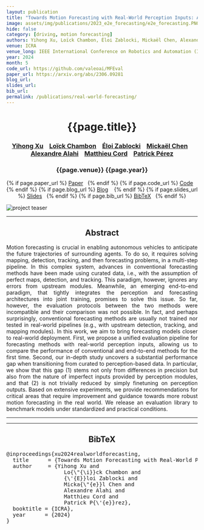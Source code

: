 ```yaml
---
layout: publication
title: "Towards Motion Forecasting with Real-World Perception Inputs: Are End-to-End Approaches Competitive?" 
image: assets/img/publications/2023_e2e_forecasting/e2e_forecasting.PNG
hide: false
category: [driving, motion forecasting]
authors: Yihong Xu, Loïck Chambon, Éloi Zablocki, Mickaël Chen, Alexandre Alahi, Matthieu Cord, Patrick Pérez
venue: ICRA
venue_long: IEEE International Conference on Robotics and Automation (ICRA)
year: 2024
month: 5
code_url: https://github.com/valeoai/MFEval
paper_url: https://arxiv.org/abs/2306.09281
blog_url: 
slides_url: 
bib_url: 
permalink: /publications/real-world-forecasting/
---
```


<h1 align="center"> {{page.title}} </h1>
<!-- Simple call of authors -->
<!-- <h3 align="center"> {{page.authors}} </h3> -->
<!-- Alternatively you can add links to author pages -->
<h3 align="center"> <a href="https://scholar.google.fr/citations?user=vMLRRVkAAAAJ">Yihong Xu</a> &nbsp;&nbsp; <a href="https://loickch.github.io/">Loïck Chambon</a> &nbsp;&nbsp; <a href="https://scholar.google.fr/citations?user=dOkbUmEAAAAJ">Éloi Zablocki</a> &nbsp;&nbsp; <a href="https://scholar.google.com/citations?user=QnRpMJAAAAAJ">Mickaël Chen</a> &nbsp;&nbsp; <a href="https://people.epfl.ch/alexandre.alahi">Alexandre Alahi</a>  &nbsp;&nbsp; <a href="https://cord.isir.upmc.fr/">Matthieu Cord</a> &nbsp;&nbsp; <a href="https://ptrckprz.github.io/">Patrick Pérez</a></h3>


<h3 align="center"> {{page.venue}} {{page.year}} </h3>

<div align="center">
  <p>
    {% if page.paper_url %}
    <a href="{{ page.paper_url }}"><i class="far fa-file-pdf"></i> Paper</a>&nbsp;&nbsp;
    {% endif %}
    {% if page.code_url %}
    <a href="{{ page.code_url }}"><i class="fab fa-github"></i> Code</a> &nbsp;&nbsp;
    {% endif %}
    {% if page.blog_url %}
    <a href="{{ page.blog_url }}"><i class="fab fa-blogger"></i> Blog</a> &nbsp;&nbsp;
    {% endif %}
    {% if page.slides_url %}
    <a href="{{ page.slides_url }}"><i class="far fa-file-pdf"></i> Slides</a>&nbsp;&nbsp;
    {% endif %}
    {% if page.bib_url %}
    <a href="{{ page.bib_url}}"><i class="far fa-file-alt"></i> BibTeX</a>&nbsp;&nbsp;
    {% endif %}
  </p>
</div>


<div class="publication-teaser">
    <img src="../../{{ page.image }}" alt="project teaser"/>
</div>


<hr>

<h2  align="center"> Abstract</h2>

<p align="justify">Motion forecasting is crucial in enabling autonomous vehicles to anticipate the future trajectories of surrounding agents. To do so, it requires solving mapping, detection, tracking, and then forecasting problems, in a multi-step pipeline. In this complex system, advances in conventional forecasting methods have been made using curated data, i.e., with the assumption of perfect maps, detection, and tracking. This paradigm, however, ignores any errors from upstream modules. Meanwhile, an emerging end-to-end paradigm, that tightly integrates the perception and forecasting architectures into joint training, promises to solve this issue. So far, however, the evaluation protocols between the two methods were incompatible and their comparison was not possible. In fact, and perhaps surprisingly, conventional forecasting methods are usually not trained nor tested in real-world pipelines (e.g., with upstream detection, tracking, and mapping modules). In this work, we aim to bring forecasting models closer to real-world deployment. First, we propose a unified evaluation pipeline for forecasting methods with real-world perception inputs, allowing us to compare the performance of conventional and end-to-end methods for the first time. Second, our in-depth study uncovers a substantial performance gap when transitioning from curated to perception-based data. In particular, we show that this gap (1) stems not only from differences in precision but also from the nature of imperfect inputs provided by perception modules, and that (2) is not trivially reduced by simply finetuning on perception outputs. Based on extensive experiments, we provide recommendations for critical areas that require improvement and guidance towards more robust motion forecasting in the real world. We release an evaluation library to benchmark models under standardized and practical conditions.</p>

<hr>
<hr>

<h2  align="center">BibTeX</h2>
<left>
  <pre class="bibtex-box">
@inproceedings{xu2024realworldforecasting,
  title      = {Towards Motion Forecasting with Real-World Perception Inputs: Are End-to-End Approaches Competitive?},
  author     = {Yihong Xu and
                  Lo{\"{\i}}ck Chambon and
                  {\'{E}}loi Zablocki and
                  Micka{\"{e}}l Chen and
                  Alexandre Alahi and
                  Matthieu Cord and
                  Patrick P{\'{e}}rez},
  booktitle = {ICRA},
  year      = {2024}
}
</pre>
</left>

<br>
